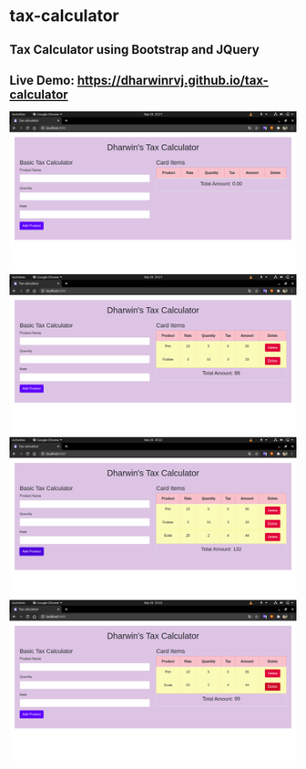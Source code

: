 # tax-calculator
## Tax Calculator using Bootstrap and JQuery
## Live Demo: https://dharwinrvj.github.io/tax-calculator

<img src="demo_images/0.png">
<img src="demo_images/1.png">
<img src="demo_images/2.png">
<img src="demo_images/3.png">
